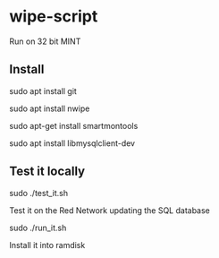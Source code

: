 # wipe-script

Run on 32 bit MINT

Install
-------

sudo apt install git

sudo apt install nwipe

sudo apt-get install smartmontools

sudo apt install libmysqlclient-dev

Test it locally
---------------

sudo ./test_it.sh

Test it on the Red Network updating the SQL database

sudo ./run_it.sh

Install it into ramdisk



